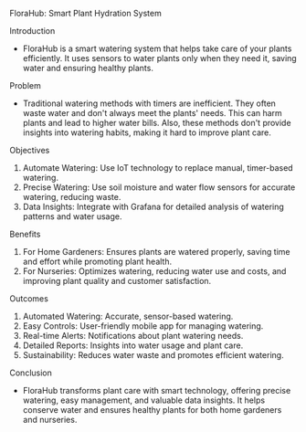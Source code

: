 FloraHub: Smart Plant Hydration System

Introduction
- FloraHub is a smart watering system that helps take care of your plants efficiently. It uses sensors to water plants only when they need it, saving water and ensuring healthy plants.

Problem
- Traditional watering methods with timers are inefficient. They often waste water and don't always meet the plants' needs. This can harm plants and lead to higher water bills. Also, these methods don't provide insights into watering habits, making it hard to improve plant care.

Objectives
1. Automate Watering: Use IoT technology to replace manual, timer-based watering.
2. Precise Watering: Use soil moisture and water flow sensors for accurate watering, reducing waste.
3. Data Insights: Integrate with Grafana for detailed analysis of watering patterns and water usage.

Benefits
1. For Home Gardeners: Ensures plants are watered properly, saving time and effort while promoting plant health.
2. For Nurseries: Optimizes watering, reducing water use and costs, and improving plant quality and customer satisfaction.

Outcomes
1. Automated Watering: Accurate, sensor-based watering.
2. Easy Controls: User-friendly mobile app for managing watering.
3. Real-time Alerts: Notifications about plant watering needs.
4. Detailed Reports: Insights into water usage and plant care.
5. Sustainability: Reduces water waste and promotes efficient watering.

Conclusion
- FloraHub transforms plant care with smart technology, offering precise watering, easy management, and valuable data insights. It helps conserve water and ensures healthy plants for both home gardeners and nurseries.
